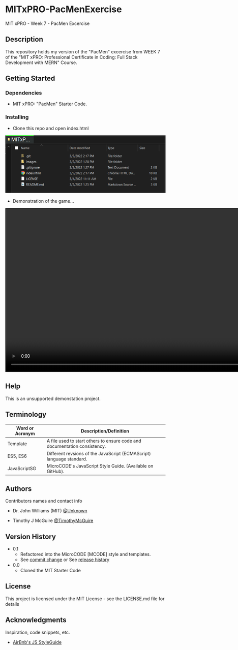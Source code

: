 # MITxPRO-PacMenExercise

MIT xPRO - Week 7 - PacMen Excercise


## Description

This repository holds my version of the "PacMen" excercise from WEEK 7 of the "MIT xPRO: Professional Certificate in Coding: Full Stack Development with MERN" Course.


## Getting Started


### Dependencies

* MIT xPRO: "PacMen" Starter Code.


### Installing

* Clone this repo and open index.html

<p align="left"><img src=".\images\PacMen-Repo.png" width="1024" title="PacMen Repor Files..."></p>

* Demonstration of the game...

<video id="demo-video" style="border-style:solid; border-width:2px" src="https://user-images.githubusercontent.com/<path-to-uploaded-video-in-github>.mp4" width="1024" allowfullscreen="allowfullscreen" webkitallowfullscreen="webkitallowfullscreen" mozallowfullscreen="mozallowfullscreen" allow="autoplay *" loop autoplay autobuffer controls muted>
Your browser does not support the HTML5 player.
</video>
</p>

## Help

This is an unsupported demonstation project.



## Terminology

| Word or Acronym	| Description/Definition                                |
|-------------------|-------------------------------------------------------|
|  Template	        | A file used to start others to ensure code and documentation consistency.
|  ES5, ES6         | Different revsions of the JavaScript (ECMAScript) language standard.
|  JavaScriptSG     | MicroCODE's JavaScript Style Guide. (Available on GitHub).



## Authors

Contributors names and contact info

* Dr. John Williams (MIT) [@Unknown](https://twitter.com/Unknown)

* Timothy J McGuire [@TimothyMcGuire](https://twitter.com/TimothyMcGuire)



## Version History

* 0.1
    * Refactored into the MicroCODE [MCODE] style and templates.
    * See [commit change]() or See [release history]()
* 0.0
    * Cloned the MIT Starter Code



## License

This project is licensed under the MIT License - see the LICENSE.md file for details



## Acknowledgments

Inspiration, code snippets, etc.
* [AirBnb's JS StyleGuide](https://github.com/airbnb/javascript)
